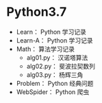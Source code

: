 # Python3.7

<ul>
<li>Learn：     Python 学习记录</li>
<li>Learn-A：   Python 学习记录</li>
<li>Math：      算法学习记录
<ul>
<li>alg01.py： 汉诺塔算法</li>
<li>alg02.py： 斐波拉契数列</li>
<li>alg03.py： 杨辉三角</li>
</ul>
</li>
<li>Problem：   Python 经典问题</li>
<li>WebSpider： Python 爬虫</li>
</ul>

